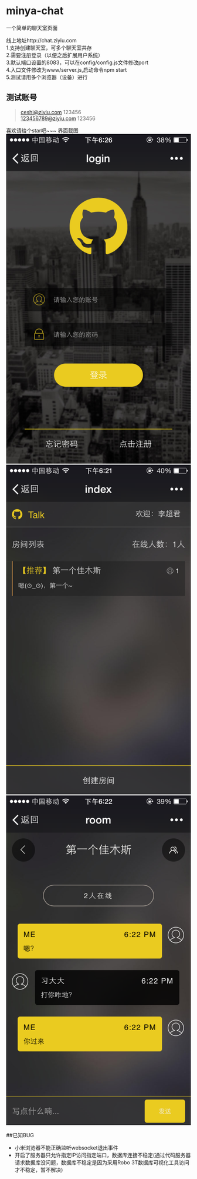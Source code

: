 # minya-chat
一个简单的聊天室页面

线上地址http://chat.ziyiu.com<br />
1.支持创建聊天室，可多个聊天室共存<br />
2.需要注册登录（以便之后扩展用户系统）<br />
3.默认端口设置的8083，可以在config/config.js文件修改port<br />
4.入口文件修改为www/server.js,启动命令npm start<br />
5.测试请用多个浏览器（设备）进行<br />

## 测试账号
> ceshi@ziyiu.com  123456  
> 123456789@ziyiu.com 123456

喜欢请给个star吧~~~
界面截图<br />
![image](https://github.com/LCJ-MinYa/chat/blob/master/www/img/login.PNG)<br />
![image](https://github.com/LCJ-MinYa/chat/blob/master/www/img/index.PNG)<br />
![image](https://github.com/LCJ-MinYa/chat/blob/master/www/img/room.PNG)<br />

##已知BUG
* 小米浏览器不能正确监听websocket退出事件
* 开启了服务器只允许指定IP访问指定端口，数据库连接不稳定(通过代码服务器请求数据库没问题，数据库不稳定是因为采用Robo 3T数据库可视化工具访问才不稳定，暂不解决)
